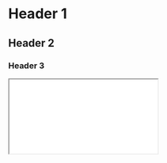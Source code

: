 # Header 1
## Header 2
### Header 3

<iframe class="resp-iframe" src="docs/siteStructureAll.html" gesture="media"  allow="encrypted-media" allowfullscreen>



<style>
    .video-container {
    position: relative;
    padding-bottom: 56.25%;
    padding-top: 35px;
    height: 0;
    overflow: hidden;
}

.video-container iframe {
    position: absolute;
    top:0;
    left: 0;
    width: 100%;
    height: 100%;
}
</style>



<div class="video-container">
    <iframe src="http://www.youtube.com/embed/4aQwT3n2c1Q" height="315" width="560" allowfullscreen="" frameborder="0">
    </iframe>
</div>











